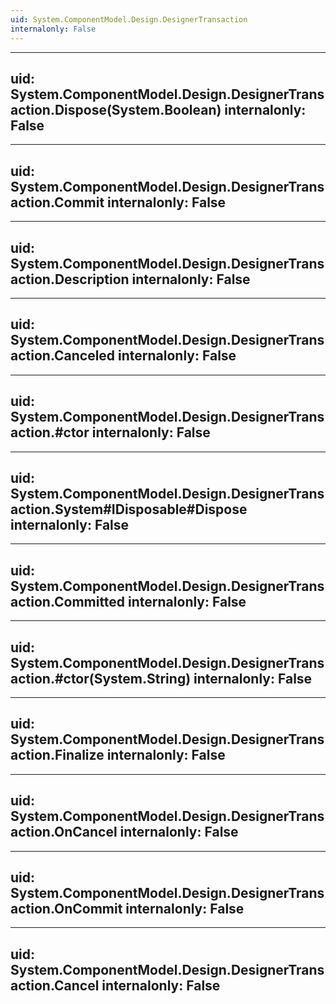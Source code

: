 ```yaml
---
uid: System.ComponentModel.Design.DesignerTransaction
internalonly: False
---
```


---
uid: System.ComponentModel.Design.DesignerTransaction.Dispose(System.Boolean)
internalonly: False
---

---
uid: System.ComponentModel.Design.DesignerTransaction.Commit
internalonly: False
---

---
uid: System.ComponentModel.Design.DesignerTransaction.Description
internalonly: False
---

---
uid: System.ComponentModel.Design.DesignerTransaction.Canceled
internalonly: False
---

---
uid: System.ComponentModel.Design.DesignerTransaction.#ctor
internalonly: False
---

---
uid: System.ComponentModel.Design.DesignerTransaction.System#IDisposable#Dispose
internalonly: False
---

---
uid: System.ComponentModel.Design.DesignerTransaction.Committed
internalonly: False
---

---
uid: System.ComponentModel.Design.DesignerTransaction.#ctor(System.String)
internalonly: False
---

---
uid: System.ComponentModel.Design.DesignerTransaction.Finalize
internalonly: False
---

---
uid: System.ComponentModel.Design.DesignerTransaction.OnCancel
internalonly: False
---

---
uid: System.ComponentModel.Design.DesignerTransaction.OnCommit
internalonly: False
---

---
uid: System.ComponentModel.Design.DesignerTransaction.Cancel
internalonly: False
---
